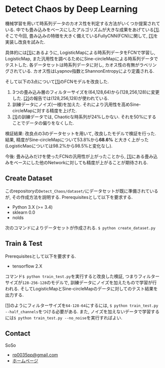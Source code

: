 # Detect Chaos by Deep Learning
機械学習を用いて時系列データのカオス性を判定する方法がいくつか提案されている. 中でも畳み込みをベースにしたアルゴリズムが大きな成果をあげている[[1]](https://www.sciencedirect.com/science/article/abs/pii/S0167278919304737). そこで今回, 畳み込みの特徴を大きく備えているFullyCNN(FCN)に関して, [[1]](https://www.sciencedirect.com/science/article/abs/pii/S0167278919304737)を実装し改良を試みた.

具体的には[[1]](https://www.sciencedirect.com/science/article/abs/pii/S0167278919304737)にあるように, LogisticMapによる時系列データをFCNで学習し, LogisticMap, また汎用性を調べるためにSine-circleMapによる時系列データでテストした. 各データセットは時系列データに対し, カオス性の有無がラベリングされている. カオス性はLyapnov指数とShannonEntropyにより定義される.

そして以下の3点について[[1]](https://www.sciencedirect.com/science/article/abs/pii/S0167278919304737)のFCNモデルを改良した.
1. 3つの畳み込み層のフィルターサイズを(64,128,64)から(128,256,128)に変更した. [[2]](https://github.com/cauchyturing/UCR_Time_Series_Classification_Deep_Learning_Baseline)の報告では(128,256,128)が使われている.
2. 訓練データにノイズ(一様)を加えた. それにより汎用性を高めSine-circleMapに対する精度を上げた.
3. [[1]](https://www.sciencedirect.com/science/article/abs/pii/S0167278919304737)の訓練データでは, Chaoticな時系列が24%しかない. それを50%にすることでデータの偏りをなくした.

検証結果: 改良点の3のデータセットを用いて, 改良したモデルで検証を行った. 結果, 精度がSine-circleMapについて53.8%から**68.6%** と大きく上がった(LogisticMaoについては98.2%から98.5%と変化なし).

今後: 畳み込みだけを使ったFCNの汎用性が上がったことから, [[1]](https://www.sciencedirect.com/science/article/abs/pii/S0167278919304737)にある畳み込みをベースにした他のNetworkに対しても精度が上がることが期待される.


## Create Dataset
このrepositoryの`Detect_Chaos/dataset/`にデータセットが既に準備されているが, その作成方法を説明する.
Prerequisitesとして以下を要求する.
- Python 3.X (>= 3.4) 
- sklearn 0.0
- nolds

次のコマンドによりデータセットが作成される.
`$ python create_dataset.py`

## Train & Test
Prerequisitesとして以下を要求する.
- tensorflow 2.X

コマンド`$ python train_test.py`を実行すると改良した検証, つまりフィルターサイズが`128-256-128`のモデルで, 訓練データにノイズを加えたもので学習が行われる. そしてLogisticMapとSine-circleMapのデータに対してのテスト結果を出力する.

[[1]](https://www.sciencedirect.com/science/article/abs/pii/S0167278919304737)のようにフィルターサイズを`64-128-64`にするには, `$ python train_test.py --half_channels`をつける必要がある.
また, ノイズを加えないデータで学習するには`$ python train_test.py --no_noise`を実行すればよい.


## Contact
SoSo
- rp0035pp@gmail.com
- [ホームページ](https://main.d3umo865zsgz63.amplifyapp.com/)